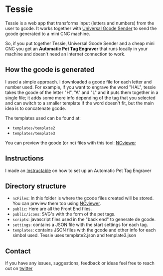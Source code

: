 # Tessie

Tessie is a web app that transforms input (letters and numbers) from the user to gcode. It works together with [Universal Gcode Sender](https://winder.github.io/ugs_website/) to send the gcode generated to a mini CNC machine.

So, if you put together Tessie, Universal Gcode Sender and a cheap mini CNC you get an **Automatic Pet Tag Engraver** that runs locally in your machine and doesn't need an internet connection to work.

## How the gcode is generated

I used a simple approach. I downloaded a gcode file for each letter and number used. For example, if you want to engrave the word "HAL", tessie takes the gcode of the letter "H", "A" and "L" and it puts them together in a single file; it adds some more info depending of the tag that you selected and can switch to a smaller template if the word doesn't fit, but the main idea is to concatenate gcode.

The templates used can be found at:

- `templates/template2`
- `templates/template3`

You can preview the gcode (or nc) files with this tool: [NCviewer](https://ncviewer.com/)

## Instructions

I made an [Instructable](https://www.instructables.com/Automatic-Pet-Tag-Engraver/) on how to set up an Automatic Pet Tag Engraver

## Directory structure

- `ncFiles`: In this folder is where the gcode files created will be stored. You can preview them too using [NCviewer](https://ncviewer.com/).
- `public`: Here are all the Front End files.
- `public/icons`: SVG's with the form of the pet tags.
- `scripts`: javascript files used in the "back end" to generate de gcode.
- `settings`: contains a JSON file with the start settings for each tag.
- `templates`: contains JSON files with the gcode and other info for each simbol used. Tessie uses template2.json and template3.json

## Contact

If you have any issues, suggestions, feedback or ideas feel free to reach out on [twitter](https://twitter.com/wildanvin)
